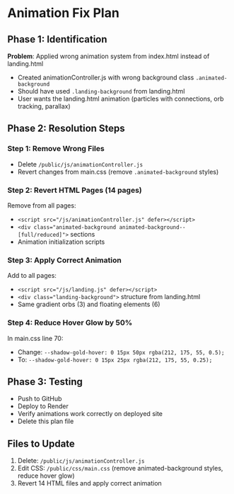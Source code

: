 # Animation Fix Plan

## Phase 1: Identification
**Problem**: Applied wrong animation system from index.html instead of landing.html
- Created animationController.js with wrong background class `.animated-background`
- Should have used `.landing-background` from landing.html
- User wants the landing.html animation (particles with connections, orb tracking, parallax)

## Phase 2: Resolution Steps

### Step 1: Remove Wrong Files
- Delete `/public/js/animationController.js`
- Revert changes from main.css (remove `.animated-background` styles)

### Step 2: Revert HTML Pages (14 pages)
Remove from all pages:
- `<script src="/js/animationController.js" defer></script>`
- `<div class="animated-background animated-background--[full/reduced]">` sections
- Animation initialization scripts

### Step 3: Apply Correct Animation
Add to all pages:
- `<script src="/js/landing.js" defer></script>`
- `<div class="landing-background">` structure from landing.html
- Same gradient orbs (3) and floating elements (6)

### Step 4: Reduce Hover Glow by 50%
In main.css line 70:
- Change: `--shadow-gold-hover: 0 15px 50px rgba(212, 175, 55, 0.5);`
- To: `--shadow-gold-hover: 0 15px 25px rgba(212, 175, 55, 0.25);`

## Phase 3: Testing
- Push to GitHub
- Deploy to Render
- Verify animations work correctly on deployed site
- Delete this plan file

## Files to Update
1. Delete: `/public/js/animationController.js`
2. Edit CSS: `/public/css/main.css` (remove animated-background styles, reduce hover glow)
3. Revert 14 HTML files and apply correct animation
